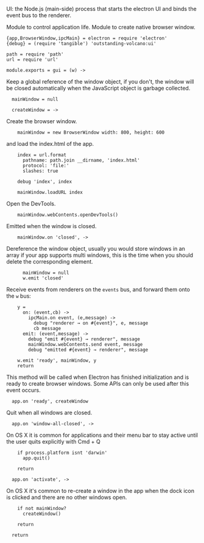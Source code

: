 UI: the Node.js (main-side) process that starts the electron UI and binds the event bus to the renderer.

Module to control application life.
Module to create native browser window.

    {app,BrowserWindow,ipcMain} = electron = require 'electron'
    {debug} = (require 'tangible') 'outstanding-volcano:ui'

    path = require 'path'
    url = require 'url'

    module.exports = gui = (w) ->

Keep a global reference of the window object, if you don't, the window will
be closed automatically when the JavaScript object is garbage collected.

      mainWindow = null

      createWindow = ->

Create the browser window.

        mainWindow = new BrowserWindow width: 800, height: 600

and load the index.html of the app.

        index = url.format
          pathname: path.join __dirname, 'index.html'
          protocol: 'file:'
          slashes: true

        debug 'index', index

        mainWindow.loadURL index

Open the DevTools.

        mainWindow.webContents.openDevTools()

Emitted when the window is closed.

        mainWindow.on 'closed', ->

Dereference the window object, usually you would store windows
in an array if your app supports multi windows, this is the time
when you should delete the corresponding element.

          mainWindow = null
          w.emit 'closed'

Receive events from renderers on the `events` bus, and forward them onto the `w` bus:

        y =
          on: (event,cb) ->
            ipcMain.on event, (e,message) ->
              debug "renderer → on #{event}", e, message
              cb message
          emit: (event,message) ->
            debug "emit #{event} → renderer", message
            mainWindow.webContents.send event, message
            debug "emitted #{event} → renderer", message

        w.emit 'ready', mainWindow, y
        return

This method will be called when Electron has finished
initialization and is ready to create browser windows.
Some APIs can only be used after this event occurs.

      app.on 'ready', createWindow

Quit when all windows are closed.

      app.on 'window-all-closed', ->

On OS X it is common for applications and their menu bar
to stay active until the user quits explicitly with Cmd + Q

        if process.platform isnt 'darwin'
          app.quit()

        return

      app.on 'activate', ->

On OS X it's common to re-create a window in the app when the
dock icon is clicked and there are no other windows open.

        if not mainWindow?
          createWindow()

        return

      return
